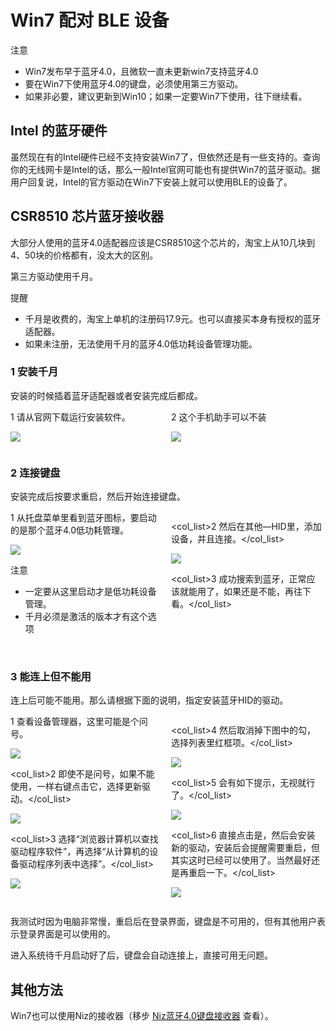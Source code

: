 # Win7 配对 BLE 设备

<html><div class="attention">
<subtitle>注意</subtitle>
<ul><li>Win7发布早于蓝牙4.0，且微软一直未更新win7支持蓝牙4.0</li>
<li>要在Win7下使用蓝牙4.0的键盘，必须使用第三方驱动。</li>
<li>如果非必要，建议更新到Win10；如果一定要Win7下使用，往下继续看。</li><ul>
</div></html>

## Intel 的蓝牙硬件

虽然现在有的Intel硬件已经不支持安装Win7了，但依然还是有一些支持的。查询你的无线网卡是Intel的话，那么一般Intel官网可能也有提供Win7的蓝牙驱动。据用户回复说，Intel的官方驱动在Win7下安装上就可以使用BLE的设备了。


## CSR8510 芯片蓝牙接收器

大部分人使用的蓝牙4.0适配器应该是CSR8510这个芯片的，淘宝上从10几块到4、50块的价格都有，没太大的区别。

第三方驱动使用千月。

<html><div class="hint">
<subtitle>提醒</subtitle>
<ul><li>千月是收费的，淘宝上单机的注册码17.9元。也可以直接买本身有授权的蓝牙适配器。</li>
<li>如果未注册，无法使用千月的蓝牙4.0低功耗设备管理功能。</li><ul>
</div></html>

### 1 安装千月

安装的时候插着蓝牙适配器或者安装完成后都成。
<html>
<two_col>
<div style="float:left;width:48%;">
<col_list>1 请从官网下载运行安装软件。</col_list>

![](/assets/qy01.jpg)
</div>
<div style="float:left;width:3%;">&nbsp;</div>
<div style="float:left;width:48%;">
<col_list>2 这个手机助手可以不装</col_list>

![](/assets/qy02.jpg)
</div>
</two_col>
<div style="clear:both;"></div>
</html>

### 2 连接键盘

安装完成后按要求重启，然后开始连接键盘。

<html>
<two_col>
<div style="float:left;width:48%;">
<col_list>1 从托盘菜单里看到蓝牙图标，要启动的是那个蓝牙4.0低功耗管理。</col_list>

![](/assets/qy07.jpg)
<div class="attention">
<subtitle>注意</subtitle>
<ul><li>一定要从这里启动才是低功耗设备管理。</li>
<li>千月必须是激活的版本才有这个选项</li><ul>
</div><br>

</div>
<div style="float:left;width:3%;">&nbsp;</div>
<div style="float:left;width:48%;">

<col_list>2 然后在其他—HID里，添加设备，并且连接。</col_list>

![](/assets/qy08.jpg)

<col_list>3 成功搜索到蓝牙，正常应该就能用了，如果还是不能，再往下看。</col_list>
</div>
</two_col>
<div style="clear:both;"></div>
</html>

### 3 能连上但不能用

连上后可能不能用。那么请根据下面的说明，指定安装蓝牙HID的驱动。

<html>
<two_col>
<div style="float:left;width:48%;">
<col_list>1 查看设备管理器，这里可能是个问号。</col_list>

![](/assets/qy09.jpg)

<col_list>2 即使不是问号，如果不能使用，一样右键点击它，选择更新驱动。</col_list>

![](/assets/qy10.jpg)

<col_list>3 选择“浏览器计算机以查找驱动程序软件”，再选择“从计算机的设备驱动程序列表中选择”。</col_list>

![](/assets/qy11.jpg)

</div>
<div style="float:left;width:3%;">&nbsp;</div>
<div style="float:left;width:48%;">

<col_list>4 然后取消掉下图中的勾，选择列表里红框项。</col_list>

![](/assets/qy12.jpg)

<col_list>5 会有如下提示，无视就行了。</col_list>

![](/assets/qy13.jpg)

<col_list>6 直接点击是，然后会安装新的驱动，安装后会提醒需要重启，但其实这时已经可以使用了。当然最好还是再重启一下。</col_list>

![](/assets/qy14.jpg)
</div>
</two_col>
<div style="clear:both;"></div>
</html>

我测试时因为电脑非常慢，重启后在登录界面，键盘是不可用的，但有其他用户表示登录界面是可以使用的。

进入系统待千月启动好了后，键盘会自动连接上，直接可用无问题。


## 其他方法
Win7也可以使用Niz的接收器（移步 [Niz蓝牙4.0键盘接收器](/ble-series/niz-dongle-paring) 查看）。

